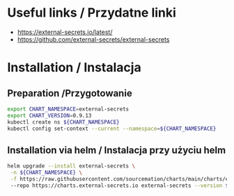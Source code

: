 # Useful links / Przydatne linki
- https://external-secrets.io/latest/
- https://github.com/external-secrets/external-secrets

# Installation / Instalacja
## Preparation /Przygotowanie

```bash
export CHART_NAMESPACE=external-secrets
export CHART_VERSION=0.9.13
kubectl create ns ${CHART_NAMESPACE}
kubectl config set-context --current --namespace=${CHART_NAMESPACE}
```
## Installation via helm / Instalacja przy użyciu helm
```bash
helm upgrade --install external-secrets \
 -n ${CHART_NAMESPACE} \
 -f https://raw.githubusercontent.com/sourcemation/charts/main/charts/external-secrets/${CHART_VERSION}/values
 --repo https://charts.external-secrets.io external-secrets --version ${CHART_VERSION}
```
